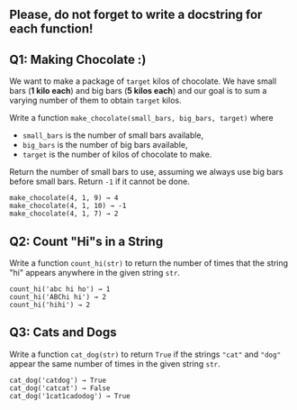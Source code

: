 ## Please, do not forget to write a docstring for each function!

## Q1: Making Chocolate :)

We want to make a package of `target` kilos of chocolate. We have small bars (**1 kilo each**) and big bars (**5 kilos each**) and our goal is to sum a varying number of them to obtain `target` kilos.

Write a function `make_chocolate(small_bars, big_bars, target)` where

* `small_bars` is the number of small bars available,
* `big_bars` is the number of big bars available,
* `target` is the number of kilos of chocolate to make.

Return the number of small bars to use, assuming we always use big bars before small bars. Return `-1` if it cannot be done.

```
make_chocolate(4, 1, 9) → 4
make_chocolate(4, 1, 10) → -1
make_chocolate(4, 1, 7) → 2
```

## Q2: Count "Hi"s in a String

Write a function `count_hi(str)` to return the number of times that the string "hi" appears anywhere in the given string `str`.

```
count_hi('abc hi ho') → 1
count_hi('ABChi hi') → 2
count_hi('hihi') → 2
```

## Q3: Cats and Dogs

Write a function `cat_dog(str)` to return `True` if the strings `"cat"` and `"dog"` appear the same number of times in the given string `str`.

```
cat_dog('catdog') → True
cat_dog('catcat') → False
cat_dog('1cat1cadodog') → True
```
